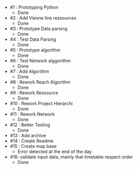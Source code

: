 * #1  : Prototyping Python
  * Done 
* #2  : Add Vienne line ressources
  * Done
* #3  : Prototype Data parsing
  * Done
* #4  : Test Data Parsing
  * Done
* #5  : Prototype algorithm
  * Done
* #6  : Test Network alggorithm
  * Done
* #7  : Add Algorithm
  * Done
* #8  : Rework Reach Algorithm
  * Done
* #9  : Rework Ressource
  * Done
* #10 : Rework Project Hierarchi
  * Done
* #11 : Rework Network
  * Done
* #12 : Better Testing
  * Done
* #13 : Add archive
* #14 : Create Readme
* #15 : Create map base
  * Error detected at the end of the day 
* #16: validate input data, mainly that timetable respect order 
  * Done 
